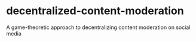 # decentralized-content-moderation
A game-theoretic approach to decentralizing content moderation on social media
